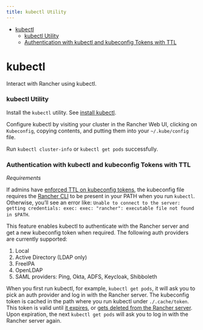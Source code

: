 ```yaml
---
title: kubectl Utility
---
```


- [kubectl](#kubectl)
  - [kubectl Utility](#kubectl-utility)
  - [Authentication with kubectl and kubeconfig Tokens with TTL](#authentication-with-kubectl-and-kubeconfig-tokens-with-ttl) 

# kubectl

Interact with Rancher using kubectl.

### kubectl Utility

Install the `kubectl` utility. See [install kubectl](https://kubernetes.io/docs/tasks/tools/install-kubectl/).

Configure kubectl by visiting your cluster in the Rancher Web UI, clicking on `Kubeconfig`, copying contents, and putting them into your `~/.kube/config` file.

Run `kubectl cluster-info` or `kubectl get pods` successfully.

### Authentication with kubectl and kubeconfig Tokens with TTL

_Requirements_

If admins have [enforced TTL on kubeconfig tokens](../reference-guides/about-the-api/api-tokens.md#setting-ttl-on-kubeconfig-tokens), the kubeconfig file requires the [Rancher CLI](cli-with-rancher.md) to be present in your PATH when you run `kubectl`. Otherwise, you’ll see an error like: 
`Unable to connect to the server: getting credentials: exec: exec: "rancher": executable file not found in $PATH`. 

This feature enables kubectl to authenticate with the Rancher server and get a new kubeconfig token when required. The following auth providers are currently supported: 

1. Local
2. Active Directory (LDAP only)
3. FreeIPA
4. OpenLDAP 
5. SAML providers: Ping, Okta, ADFS, Keycloak, Shibboleth 

When you first run kubectl, for example, `kubectl get pods`, it will ask you to pick an auth provider and log in with the Rancher server. The kubeconfig token is cached in the path where you run kubectl under `./.cache/token`. This token is valid until [it expires](../reference-guides/about-the-api/api-tokens.md#setting-ttl-on-kubeconfig-tokens-period), or [gets deleted from the Rancher server](../reference-guides/about-the-api/api-tokens.md#deleting-tokens). Upon expiration, the next `kubectl get pods` will ask you to log in with the Rancher server again. 